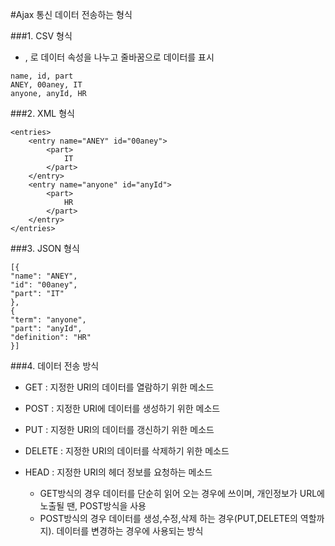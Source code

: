 #Ajax 통신 데이터 전송하는 형식

###1. CSV 형식
- , 로 데이터 속성을 나누고 줄바꿈으로 데이터를 표시
```
name, id, part
ANEY, 00aney, IT
anyone, anyId, HR
```

###2. XML 형식
```
<entries>  
    <entry name="ANEY" id="00aney">
        <part>
            IT
        </part>
    </entry>
    <entry name="anyone" id="anyId">
        <part>
            HR
        </part>
    </entry>
</entries>  
```
###3. JSON 형식
```
[{
"name": "ANEY",
"id": "00aney",
"part": "IT"
},
{
"term": "anyone",
"part": "anyId",
"definition": "HR"
}]
```


###4. 데이터 전송 방식
- GET : 지정한 URI의 데이터를 열람하기 위한 메소드
- POST : 지정한 URI에 데이터를 생성하기 위한 메소드
- PUT : 지정한 URI의 데이터를 갱신하기 위한 메소드
- DELETE : 지정한 URI의 데이터를 삭제하기 위한 메소드
- HEAD : 지정한 URI의 헤더 정보를 요청하는 메소드

   - GET방식의 경우 데이터를 단순히 읽어 오는 경우에 쓰이며, 개인정보가 URL에 노출될 땐, POST방식을 사용
   - POST방식의 경우 데이터를 생성,수정,삭제 하는 경우(PUT,DELETE의 역할까지).
     데이터를 변경하는 경우에 사용되는 방식
   
